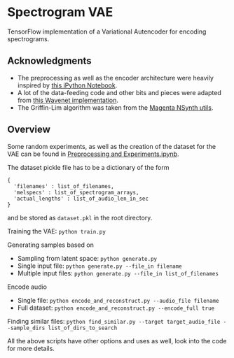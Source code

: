 # Spectrogram VAE
TensorFlow implementation of a Variational Autencoder for encoding spectrograms.

## Acknowledgments
* The preprocessing as well as the encoder architecture were heavily inspired by [this iPython Notebook](https://gist.github.com/naotokui/a2b331dd206b13a70800e862cfe7da3c).
* A lot of the data-feeding code and other bits and pieces were adapted from [this Wavenet implementation](https://github.com/ibab/tensorflow-wavenet).
* The Griffin-Lim algorithm was taken from the [Magenta NSynth utils](https://github.com/tensorflow/magenta/blob/master/magenta/models/nsynth/utils.py).

## Overview
Some random experiments, as well as the creation of the dataset for the VAE can be found in [Preprocessing and Experiments.ipynb](https://github.com/maxfrenzel/SpectrogramVAE/blob/master/Preprocessing%20and%20Experiments.ipynb).

The dataset pickle file has to be a dictionary of the form
```
{
  'filenames' : list_of_filenames,
  'melspecs' : list_of_spectrogram_arrays,
  'actual_lengths' : list_of_audio_len_in_sec
}
```
and be stored as `dataset.pkl` in the root directory.

Training the VAE: `python train.py`

Generating samples based on
* Sampling from latent space: `python generate.py`
* Single input file: `python generate.py --file_in filename`
* Multiple input files: `python generate.py --file_in list_of_filenames`

Encode audio
* Single file: `python encode_and_reconstruct.py --audio_file filename`
* Full dataset: `python encode_and_reconstruct.py --encode_full true`

Finding similar files:
`python find_similar.py --target target_audio_file --sample_dirs list_of_dirs_to_search`

All the above scripts have other options and uses as well, look into the code for more details.
